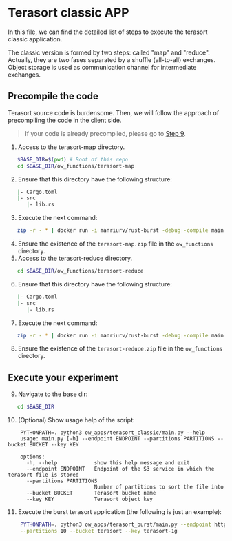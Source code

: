 # Terasort classic APP
In this file, we can find the detailed list of steps to execute the terasort classic application. 

The classic version is formed by two steps: called "map" and "reduce". Actually, they are two fases separated 
by a shuffle (all-to-all) exchanges. Object storage is used as communication channel for intermediate exchanges.

## Precompile the code
Terasort source code is burdensome. Then, we will follow the approach of precompiling the code in the client side.

> If your code is already precompiled, please go to [Step 9](#execute-your-experiment).

1. Access to the terasort-map directory. 

```bash
   $BASE_DIR=$(pwd) # Root of this repo
   cd $BASE_DIR/ow_functions/terasort-map
```

2. Ensure that this directory have the following structure: 

```bash
   |- Cargo.toml
   |- src
      |- lib.rs
```

3. Execute the next command:

```bash
   zip -r - * | docker run -i manriurv/rust-burst -debug -compile main > ../terasort-map.zip
```
4. Ensure the existence of the `terasort-map.zip` file in the `ow_functions` directory.
5. Access to the terasort-reduce directory. 

```bash
   cd $BASE_DIR/ow_functions/terasort-reduce
```

6. Ensure that this directory have the following structure: 

```bash
   |- Cargo.toml
   |- src
      |- lib.rs
```

7. Execute the next command:

```bash
   zip -r - * | docker run -i manriurv/rust-burst -debug -compile main > ../terasort-reduce.zip
```
8. Ensure the existence of the `terasort-reduce.zip` file in the `ow_functions` directory.
## Execute your experiment
9. Navigate to the base dir:

```bash
   cd $BASE_DIR
```
10. (Optional) Show usage help of the script:


```
    PYTHONPATH=. python3 ow_apps/terasort_classic/main.py --help
    usage: main.py [-h] --endpoint ENDPOINT --partitions PARTITIONS --bucket BUCKET --key KEY
    
    options:
      -h, --help            show this help message and exit
      --endpoint ENDPOINT   Endpoint of the S3 service in which the terasort file is stored
      --partitions PARTITIONS
                            Number of partitions to sort the file into
      --bucket BUCKET       Terasort bucket name
      --key KEY             Terasort object key
```

11. Execute the burst terasort application (the following is just an example):

```bash
    PYTHONPATH=. python3 ow_apps/terasort_burst/main.py --endpoint http://minio:9000 \
    --partitions 10 --bucket terasort --key terasort-1g 
```

